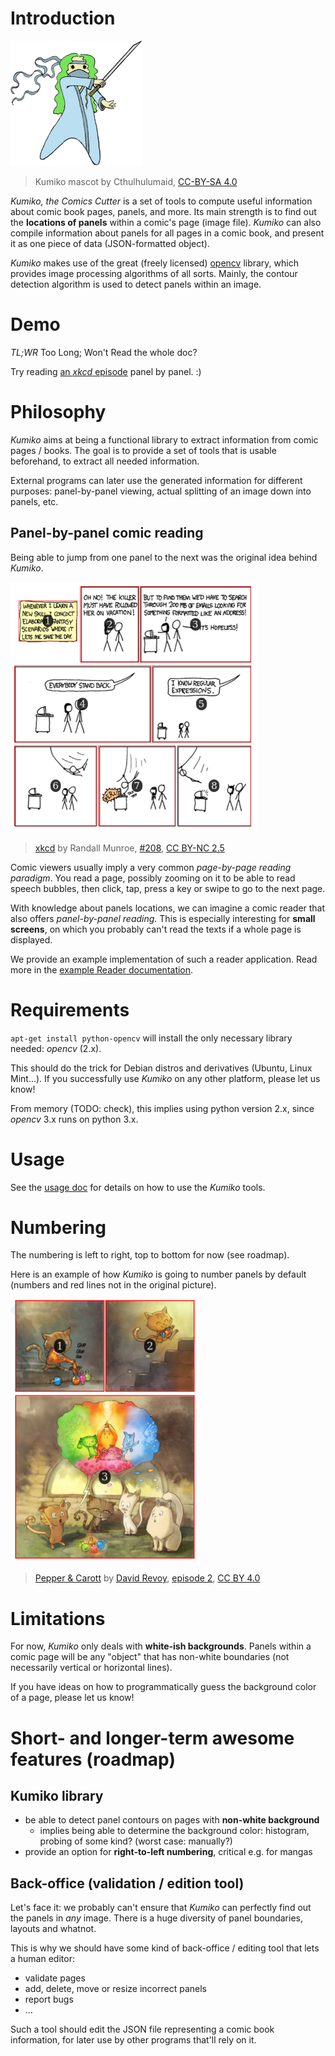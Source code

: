 

# Introduction

![Kumiko mascot by Cthulhulumaid](artwork/kumiko-big.png "Kumiko mascot by Cthulhulumaid")

> Kumiko mascot by Cthulhulumaid, [CC-BY-SA 4.0](http://creativecommons.org/licenses/by-sa/4.0/ "Creative Commons License")

*Kumiko, the Comics Cutter* is a set of tools to compute useful information about comic book pages, panels, and more.
Its main strength is to find out the **locations of panels** within a comic's page (image file).
*Kumiko* can also compile information about panels for all pages in a comic book, and present it as one piece of data (JSON-formatted object).

*Kumiko* makes use of the great (freely licensed) [opencv](https://opencv.org/) library, which provides image processing algorithms of all sorts.
Mainly, the contour detection algorithm is used to detect panels within an image.



# Demo

*TL;WR* Too Long; Won't Read the whole doc?

Try reading [an *xkcd* episode](xkcd.html) panel by panel. :)



# Philosophy

*Kumiko* aims at being a functional library to extract information from comic pages / books.
The goal is to provide a set of tools that is usable beforehand, to extract all needed information.

External programs can later use the generated information for different purposes: panel-by-panel viewing, actual splitting of an image down into panels, etc.


## Panel-by-panel comic reading

Being able to jump from one panel to the next was the original idea behind *Kumiko*.

![xkcd #208](doc/img/xkcd.png "xkcd #208")

> [xkcd](https://www.xkcd.com) by Randall Munroe, [#208](https://www.xkcd.com/208/), [CC BY-NC 2.5](https://creativecommons.org/licenses/by-nc/2.5/)

Comic viewers usually imply a very common *page-by-page reading paradigm*.
You read a page, possibly zooming on it to be able to read speech bubbles, then click, tap, press a key or swipe to go to the next page.

With knowledge about panels locations, we can imagine a comic reader that also offers *panel-by-panel reading*.
This is especially interesting for **small screens**, on which you probably can't read the texts if a whole page is displayed.

We provide an example implementation of such a reader application.
Read more in the [example Reader documentation](doc/Reader.md).



# Requirements

`apt-get install python-opencv` will install the only necessary library needed: *opencv* (2.x).

This should do the trick for Debian distros and derivatives (Ubuntu, Linux Mint...).
If you successfully use *Kumiko* on any other platform, please let us know!

From memory (TODO: check), this implies using python version 2.x, since *opencv* 3.x runs on python 3.x.



# Usage

See the [usage doc](doc/Usage.md) for details on how to use the *Kumiko* tools.



# Numbering

The numbering is left to right, top to bottom for now (see roadmap).

Here is an example of how *Kumiko* is going to number panels by default (numbers and red lines not in the original picture).

![Pepper&Carrot](doc/img/numbering.png "Pepper&Carrot")

> [Pepper & Carott](https://www.peppercarrot.com/) by [David Revoy](https://www.davidrevoy.com), [episode 2](https://www.peppercarrot.com/en/article237/episode-2-rainbow-potions), [CC BY 4.0](https://creativecommons.org/licenses/by/4.0/)



# Limitations

For now, *Kumiko* only deals with **white-ish backgrounds**.
Panels within a comic page will be any "object" that has non-white boundaries (not necessarily vertical or horizontal lines).

If you have ideas on how to programmatically guess the background color of a page, please let us know!



# Short- and longer-term awesome features (roadmap)


## Kumiko library

* be able to detect panel contours on pages with **non-white background**
	* implies being able to determine the background color: histogram, probing of some kind? (worst case: manually?)
* provide an option for **right-to-left numbering**, critical e.g. for mangas


## Back-office (validation / edition tool)

Let's face it: we probably can't ensure that *Kumiko* can perfectly find out the panels in *any* image.
There is a huge diversity of panel boundaries, layouts and whatnot.

This is why we should have some kind of back-office / editing tool that lets a human editor:

* validate pages
* add, delete, move or resize incorrect panels
* report bugs
* ...

Such a tool should edit the JSON file representing a comic book information, for later use by other programs that'll rely on it.
